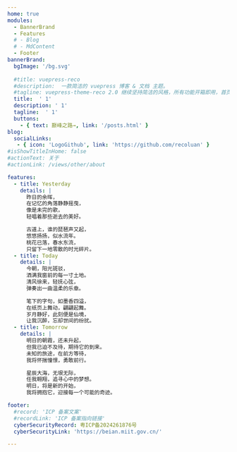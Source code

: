 ```yaml
---
home: true
modules:
  - BannerBrand
  - Features
  # - Blog
  # - MdContent
  - Footer
bannerBrand:
  bgImage: '/bg.svg'
  
  #title: vuepress-reco
  #description:  一款简洁的 vuepress 博客 & 文档 主题。
  #tagline: vuepress-theme-reco 2.0 继续坚持简洁的风格，所有功能开箱即用，首页模块化组装，使用 tailwindcss 书写样式，将 Vite 作为默认编译器。你只需要负责内容创作，其他请交给我。
  title:  ' 1'
  description: ' 1'  
  tagline:  ' 1'
  buttons:
    - { text: 巅峰之路→, link: '/posts.html' }
blog:
  socialLinks:
   - { icon: 'LogoGithub', link: 'https://github.com/recoluan' }
#isShowTitleInHome: false
#actionText: 关于
#actionLink: /views/other/about

features:  
  - title: Yesterday  
    details: |  
      昨日的余晖，
      在记忆的角落静静摇曳，
      像是未完的歌，
      轻唱着那些逝去的美好。

      古道上，谁的琵琶声又起，
      悠悠扬扬，似水流年。
      桃花已落，春水东流，
      只留下一地零散的时光碎片。 
  - title: Today  
    details: |  
      今朝，阳光斑驳，
      洒满我窗前的每一寸土地。
      清风徐来，轻抚心弦，
      弹奏出一曲温柔的乐章。

      笔下的字句，如墨香四溢，
      在纸页上舞动，翩翩起舞。
      岁月静好，此刻便是仙境，
      让我沉醉，忘却世间的纷扰。
  - title: Tomorrow  
    details: |  
      明日的朝霞，还未升起，
      但我已迫不及待，期待它的到来。
      未知的旅途，在前方等待，
      我将怀揣憧憬，勇敢前行。

      星辰大海，无垠无际，
      任我翱翔，追寻心中的梦想。
      明日，将是新的开始，
      我将拥抱它，迎接每一个可能的奇迹。

footer:
  #record: 'ICP 备案文案'
  #recordLink: 'ICP 备案指向链接'
  cyberSecurityRecord: 粤ICP备2024261876号
  cyberSecurityLink: 'https://beian.miit.gov.cn/'

---
```

<meta name="viewport" content="width=device-width, initial-scale=1.0">

<style>
h1.title {
  visibility: hidden;
}
.description {
  visibility: hidden;
}
.tagline {
  visibility: hidden;
}
.banner-brand__wrapper .banner-brand__content .btn-group .xicon-container {
  margin-bottom: -13rem;
  margin-left: 2rem;
  height: 2.5rem;
  cursor: pointer;
  border-radius: .5rem;
  background-color: #3eaf7c;
  padding-left: 1rem;
  padding-right: 1rem;
  vertical-align: middle;
  font-weight: 600;
  line-height: 8;
  --tw-text-opacity: 1;
  color: rgb(255 255 255 / var(--tw-text-opacity));
  transition: color 0.3s ease; 
}
.xicon-content:hover {
  color: #ff0000; /* 鼠标悬停时的颜色 */
}

/* 媒体查询：调整按钮在不同屏幕尺寸上的样式 */
@media (max-width: 768px) {
  .banner-brand__wrapper .banner-brand__content .btn-group .xicon-container {
    margin-bottom: -28rem; /* 调整 margin-bottom 以适应移动端 */
    margin-left: 1rem;    /* 调整 margin-left 以适应移动端 */
    height: 2rem;         /* 调整高度以适应移动端 */
    padding-left: 0.5rem;
    padding-right: 0.5rem;
    font-size: 14px;      /* 调整字体大小以适应移动端 */
  }
}

@media (max-width: 480px) {
  .banner-brand__wrapper .banner-brand__content .btn-group .xicon-container {
    margin-bottom: 3rem; /* 调整 margin-bottom 以适应小屏幕 */
    margin-left: 0.5rem;   /* 调整 margin-left 以适应小屏幕 */
    height: 1.5rem;        /* 调整高度以适应小屏幕 */
    padding-left: 0.25rem;
    padding-right: 0.25rem;
    font-size: 12px;       /* 调整字体大小以适应小屏幕 */
  }
}

@media (max-width: 768px) {
  .cyber-security {
    margin-top: 0px;
    margin-bottom: 0px;
    display: flex;
    align-items: center;
    justify-content: flex-start;
    padding-right: 1rem;
    text-align: left;
  }
}

@media (max-width: 480px) {
  .cyber-security {
    margin-top: 0px;
    margin-bottom: 0px;
    display: flex;
    align-items: center;
    justify-content: flex-start;
    padding-right: 1rem;
    text-align: left;
  }
}
</style>